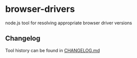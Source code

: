 # browser-drivers
node.js tool for resolving appropriate browser driver versions

## Changelog
Tool history can be found in [CHANGELOG.md](CHANGELOG.md)